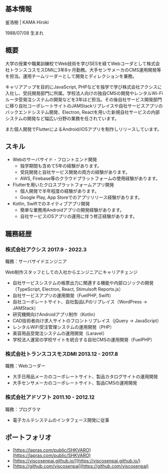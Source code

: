 ## 基本情報

釜浩樹 | KAMA Hiroki

1988/07/08 生まれ

## 概要

大学の授業や職業訓練校でWeb技術を学びSESを経てWebコーダとして株式会社トランスコスモスDMIに3年8ヶ月勤務。大手センサメーカのCMS運用開発等を担当。運用チームリーダーとして開発とディレクションを兼務。

キャリアアップを目的にJavaScript, PHPなどを独学で学び株式会社アクシスに入社し、受託開発部門に所属。学校法人向けの独自CMSの開発やレンタルWi-Fiルータ受発注システムの開発などを3年ほど担当。その後自社サービス開発部門に移り自社コーポレートサイトのJAMStackリプレイスや自社サービスアプリのバックエンドシステム開発、Electron, Reactを用いた新規自社サービスの内部システムの開発など幅広い分野の業務を任されています。

また個人開発でFlutterによるAndroid/iOSアプリを制作しリリースしています。

## スキル

- Webのサーバサイド・フロントエンド開発
    - 独学期間も含めて5年の経験があります。
    - 受託開発と自社サービス開発の両方の経験があります。
    - AWS, Firebase等のクラウドプラットフォームの使用経験があります。
- Flutterを用いたクロスプラットフォームアプリ開発
    - 個人開発で半年程度の経験があります。
    - Google Play, App Storeでのアプリリリース経験があります。
- Kotlin, Swiftでのネイティブアプリ開発
    - 簡単な業務用Androidアプリの開発経験があります。
    - 自社サービスiOSアプリの運用に伴う修正経験があります。

## 職務経歴

### 株式会社アクシス 2017.9 - 2022.3

職務：サーバサイドエンジニア

Web制作スタッフとしての入社からエンジニアにキャリアチェンジ

- 自社サービスシステムの帳票出力に関連する機能や内部ロジックの開発（TypeScript, Electron, React, Stimulsoft Reports.js）
- 自社サービスアプリの運用開発（FuelPHP, Swift）
- 自社コーポレートサイト、自社製品LPのリプレイス（WordPress → JAMStack）
- 研究機関向けAndroidアプリ制作（Kotlin）
- CAD技術者向け求人サイトのフロントリプレイス（jQuery → JavaScript）
- レンタルWiFi受注管理システムの運用開発（PHP）
- 美容用品受発注システムの運用開発（Laravel）
- 学校法人運営の学校サイトを統合する自社CMSの運用開発（FuelPHP）

### 株式会社トランスコスモスDMI 2013.12 - 2017.8

職務：Webコーダー

- 大手日用品メーカのコーポレートサイト、製品カタログサイトの運用開発
- 大手センサメーカのコーポレートサイト、製品CMSの運用開発

### 株式会社アドソフト 2011.10 - 2012.12

職務：プログラマ

- 電子カルテシステムのインタフェース開発に従事

## ポートフォリオ

- [https://lapras.com/public/SHKVARO](https://lapras.com/public/SHKVARO)
- [https://viscosenpai.github.io/](https://viscosenpai.github.io/)
- [https://github.com/viscosenpai](https://github.com/viscosenpai)
